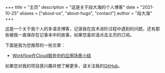 +++
title = "主页"
description = "这是关于段大海的个人博客"
date = "2021-10-25"
aliases = ["about-us", "about-hugo", "contact"]
author = "段大海"
+++

这是一个关于我个人的多语言博客，记录我在技术进阶过程中遇到的问题，还有那些被我一直保存在记事本中的故事，如果您喜欢请点击主页的订阅。

下面是我为您推荐的一些文章：

* [Workflow在Cloud服务中的应用场景小结](https://duandahai.com/zh-cn/posts/zh-20211106-workflow-actions/)


如果您对我的项目感兴趣并想了解更多，请关注我的[GitHub](https://github.com/vekee)。
